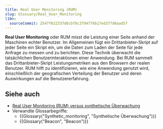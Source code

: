 ```yaml
---
title: Real User Monitoring (RUM)
slug: Glossary/Real_User_Monitoring
l10n:
  sourceCommit: 2547f622337d6cbf8c3794776b17ed377d6aad57
---
```


**Real User Monitoring** oder RUM misst die Leistung einer Seite anhand der Maschinen echter Benutzer. Im Allgemeinen fügt ein Drittanbieter-Skript auf jeder Seite ein Skript ein, um die Daten zum Laden der Seite für jede Anfrage zu messen und zu berichten. Diese Technik überwacht die tatsächlichen Benutzerinteraktionen einer Anwendung. Bei RUM sammelt das Drittanbieter-Skript Leistungsmetriken aus den Browsern der realen Benutzer. RUM hilft zu identifizieren, wie eine Anwendung genutzt wird, einschließlich der geografischen Verteilung der Benutzer und deren Auswirkungen auf die Benutzererfahrung.

## Siehe auch

- [Real User Monitoring (RUM) versus synthetische Überwachung](/de/docs/Web/Performance/Guides/Rum-vs-Synthetic)
- Verwandte Glossarbegriffe:
  - {{Glossary("Synthetic_monitoring", "Synthetische Überwachung")}}
  - {{Glossary("Beacon", "Beacon")}}
